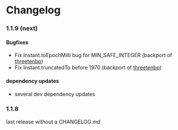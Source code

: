 Changelog
=========

### 1.1.9 (next)  

#### Bugfixes
 * Fix Instant.toEpochMilli bug for MIN_SAFE_INTEGER (backport of [threetenbp](https://github.com/ThreeTen/threetenbp/pull/51))
 * Fix Instant.truncatedTo before 1970 (backport of [threetenbp](https://github.com/ThreeTen/threetenbp/commit/7e55ffc395713f75dc5b5cd9e11451902038c868))

#### dependency updates
 * several dev dependency updates
  
### 1.1.8

last release without a CHANGELOG.md 